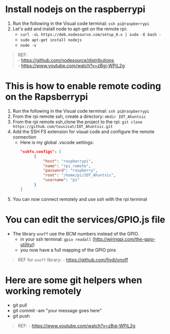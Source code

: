 # Install nodejs on the raspberrypi

1. Run the following in the Visual code terminal: `ssh pi@raspberrypi`
2. Let's add and install node to apt-get on the remote rpi:
   - `curl -sL https://deb.nodesource.com/setup_8.x | sudo -E bash -`
   - `sudo apt-get install nodejs`
   - `node -v`

> REF: <br/> - https://github.com/nodesource/distributions <br/> - https://www.youtube.com/watch?v=zBgj-WPiL2g

# This is how to enable remote coding on the Rapsberrypi

1.  Run the following in the Visual code terminal: `ssh pi@raspberrypi`
2.  From the rpi remote ssh, create a directory: `mkdir IOT_Ahuntsic`
3.  From the rpi remote ssh,clone the project to the rpi: `git clone https://github.com/tousisat/IOT_Ahuntsic.git`
4.  Add the SSH FS extension for visual code and configure the remote connection
    - Here is my global .vscode settings:
      ```json
      "sshfs.configs": [
            {
                "host": "raspberrypi",
                "name": "rpi_remote",
                "password": "raspberry",
                "root": "/home/pi/IOT_Ahuntsic",
                "username": "pi"
            }
      ]
      ```
5.  You can now connect remotely and use ssh with the rpi terminal

# You can edit the services/GPIO.js file
-  The library `onoff` use the BCM numbers instead of the GPIO.
      - in your ssh terminal: `gpio readall` (http://wiringpi.com/the-gpio-utility/)
      - you now have a full mapping of the GPIO pins

> REF for  `onoff` library: - https://github.com/fivdi/onoff

# Here are some git helpers when working remotely

- git pull
- git commit -am "your message goes here"
- git push

> REF: - https://www.youtube.com/watch?v=zBgj-WPiL2g
